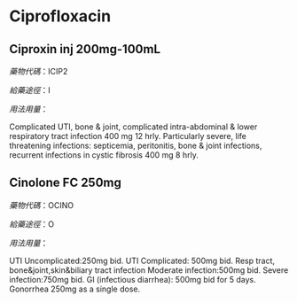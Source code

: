 # Ciprofloxacin

## Ciproxin inj 200mg-100mL

*藥物代碼*：ICIP2

*給藥途徑*：I

*用法用量*：

Complicated UTI, bone & joint, complicated intra-abdominal & lower respiratory tract infection 400 mg 12 hrly. Particularly severe, life threatening infections: septicemia, peritonitis, bone & joint infections, recurrent infections in cystic fibrosis 400 mg 8 hrly.


## Cinolone FC 250mg

*藥物代碼*：OCINO

*給藥途徑*：O

*用法用量*：

UTI Uncomplicated:250mg bid.
UTI Complicated: 500mg bid.
Resp tract, bone&joint,skin&biliary tract infection Moderate infection:500mg bid.
Severe infection:750mg bid.
GI (infectious diarrhea): 500mg bid for 5 days.
Gonorrhea 250mg as a single dose.

